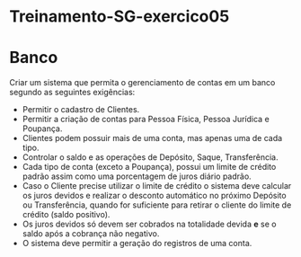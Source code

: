 # Treinamento-SG-exercico05

# Banco

Criar um sistema que permita o gerenciamento de contas em um banco segundo as seguintes exigências:

 - Permitir o cadastro de Clientes.
 - Permitir a criação de contas para Pessoa Física, Pessoa Jurídica e Poupança.
 - Clientes podem possuir mais de uma conta, mas apenas uma de cada tipo.
 - Controlar o saldo e as operações de Depósito, Saque, Transferência.
 - Cada tipo de conta (exceto a Poupança), possui um limite de crédito padrão assim como uma porcentagem de juros diário padrão.
 - Caso o Cliente precise utilizar o limite de crédito o sistema deve calcular os juros devidos e realizar o desconto automático no próximo Depósito ou Transferência, quando for suficiente para retirar o cliente do limite de crédito (saldo positivo).
 - Os juros devidos só devem ser cobrados na totalidade devida **e** se o saldo após a cobrança não negativo.
 - O sistema deve permitir a geração do registros de uma conta.
